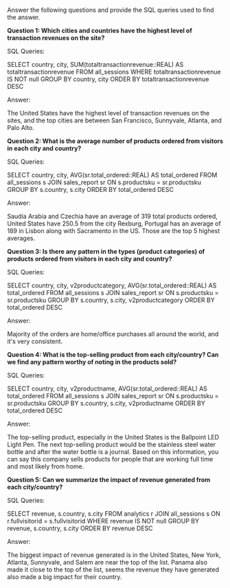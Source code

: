 Answer the following questions and provide the SQL queries used to find the answer.

    
**Question 1: Which cities and countries have the highest level of transaction revenues on the site?**


SQL Queries:

SELECT country, city,
SUM(totaltransactionrevenue::REAL) AS totaltransactionrevenue
FROM all_sessions
WHERE totaltransactionrevenue IS NOT null
GROUP BY country, city
ORDER BY totaltransactionrevenue DESC



Answer:

The United States have the highest level of transaction revenues on the sites, and the top cities are between San Francisco, Sunnyvale, Atlanta, and Palo Alto. 


**Question 2: What is the average number of products ordered from visitors in each city and country?**


SQL Queries:

SELECT country, city,
AVG(sr.total_ordered::REAL) AS total_ordered
FROM all_sessions s
JOIN sales_report sr
ON s.productsku = sr.productsku
GROUP BY s.country, s.city
ORDER BY total_ordered DESC



Answer:

Saudia Arabia and Czechia have an average of 319 total products ordered, United States have 250.5 from the city Rexburg, Portugal has an average of 189 in Lisbon along with Sacramento in the US. Those are the top 5 highest averages. 



**Question 3: Is there any pattern in the types (product categories) of products ordered from visitors in each city and country?**


SQL Queries:

SELECT country, city, v2productcategory,
AVG(sr.total_ordered::REAL) AS total_ordered
FROM all_sessions s
JOIN sales_report sr
ON s.productsku = sr.productsku
GROUP BY s.country, s.city, v2productcategory
ORDER BY total_ordered DESC


Answer:

Majority of the orders are home/office purchases all around the world, and it's very consistent.



**Question 4: What is the top-selling product from each city/country? Can we find any pattern worthy of noting in the products sold?**


SQL Queries:


SELECT country, city, v2productname,
AVG(sr.total_ordered::REAL) AS total_ordered
FROM all_sessions s
JOIN sales_report sr
ON s.productsku = sr.productsku
GROUP BY s.country, s.city, v2productname
ORDER BY total_ordered DESC


Answer:

The top-selling product, especially in the United States is the Ballpoint LED Light Pen. The next top-selling product would be the stainless steel water bottle and after the water bottle is a journal. Based on this information, you can say this company sells products for people that are working full time and most likely from home.



**Question 5: Can we summarize the impact of revenue generated from each city/country?**

SQL Queries:

SELECT revenue, s.country, s.city
FROM analytics r
JOIN all_sessions s
ON r.fullvisitorid = s.fullvisitorid
WHERE revenue IS NOT null
GROUP BY revenue, s.country, s.city
ORDER BY revenue DESC

Answer:


The biggest impact of revenue generated is in the United States, New York, Atlanta, Sunnyvale, and Salem are near the top of the list. Panama also made it close to the top of the list, seems the revenue they have generated also made a big impact for their country.




